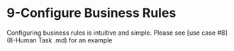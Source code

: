# 9-Configure Business Rules
Configuring business rules is intuitive and simple. Please see [use case #8](8-Human Task .md) for an example
